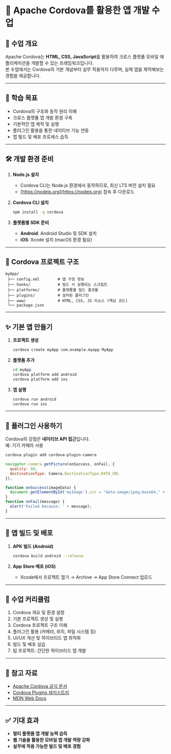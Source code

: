 # 📱 Apache Cordova를 활용한 앱 개발 수업

## 📌 수업 개요
Apache Cordova는 **HTML, CSS, JavaScript**를 활용하여 크로스 플랫폼 모바일 애플리케이션을 개발할 수 있는 프레임워크입니다.  
본 수업에서는 Cordova의 기본 개념부터 실무 적용까지 다루며, 실제 앱을 제작해보는 경험을 제공합니다.

---

## 🎯 학습 목표
- Cordova의 구조와 동작 원리 이해
- 크로스 플랫폼 앱 개발 환경 구축
- 기본적인 앱 제작 및 실행
- 플러그인 활용을 통한 네이티브 기능 연동
- 앱 빌드 및 배포 프로세스 습득

---

## 🛠️ 개발 환경 준비
1. **Node.js 설치**
   - Cordova CLI는 Node.js 환경에서 동작하므로, 최신 LTS 버전 설치 필요
   - [https://nodejs.org](https://nodejs.org) 접속 후 다운로드

2. **Cordova CLI 설치**
   ```bash
   npm install -g cordova
   ```

3. **플랫폼별 SDK 준비**
   - **Android**: Android Studio 및 SDK 설치
   - **iOS**: Xcode 설치 (macOS 환경 필요)

---

## 📂 Cordova 프로젝트 구조
```plaintext
myApp/
 ├── config.xml        # 앱 구성 정보
 ├── hooks/            # 빌드 시 실행되는 스크립트
 ├── platforms/        # 플랫폼별 빌드 결과물
 ├── plugins/          # 설치된 플러그인
 ├── www/              # HTML, CSS, JS 리소스 (핵심 코드)
 └── package.json
```

---

## ✨ 기본 앱 만들기
1. **프로젝트 생성**
   ```bash
   cordova create myApp com.example.myapp MyApp
   ```

2. **플랫폼 추가**
   ```bash
   cd myApp
   cordova platform add android
   cordova platform add ios
   ```

3. **앱 실행**
   ```bash
   cordova run android
   cordova run ios
   ```

---

## 🔌 플러그인 사용하기
Cordova의 강점은 **네이티브 API 접근**입니다.  
예: 기기 카메라 사용
```bash
cordova plugin add cordova-plugin-camera
```

```javascript
navigator.camera.getPicture(onSuccess, onFail, {
  quality: 50,
  destinationType: Camera.DestinationType.DATA_URL
});

function onSuccess(imageData) {
  document.getElementById('myImage').src = "data:image/jpeg;base64," + imageData;
}
function onFail(message) {
  alert('Failed because: ' + message);
}
```

---

## 🚀 앱 빌드 및 배포
1. **APK 빌드 (Android)**
   ```bash
   cordova build android --release
   ```

2. **App Store 배포 (iOS)**
   - Xcode에서 프로젝트 열기 → Archive → App Store Connect 업로드

---

## 📘 수업 커리큘럼
1. Cordova 개요 및 환경 설정
2. 기본 프로젝트 생성 및 실행
3. Cordova 프로젝트 구조 이해
4. 플러그인 활용 (카메라, 위치, 파일 시스템 등)
5. UI/UX 개선 및 하이브리드 앱 최적화
6. 빌드 및 배포 실습
7. 팀 프로젝트: 간단한 하이브리드 앱 개발

---

## 📑 참고 자료
- [Apache Cordova 공식 문서](https://cordova.apache.org/)
- [Cordova Plugins 레지스트리](https://cordova.apache.org/plugins/)
- [MDN Web Docs](https://developer.mozilla.org/)

---

## ✅ 기대 효과
- **멀티 플랫폼 앱 개발 능력 습득**
- **웹 기술을 활용한 모바일 앱 개발 역량 강화**
- **실무에 적용 가능한 빌드 및 배포 경험**
